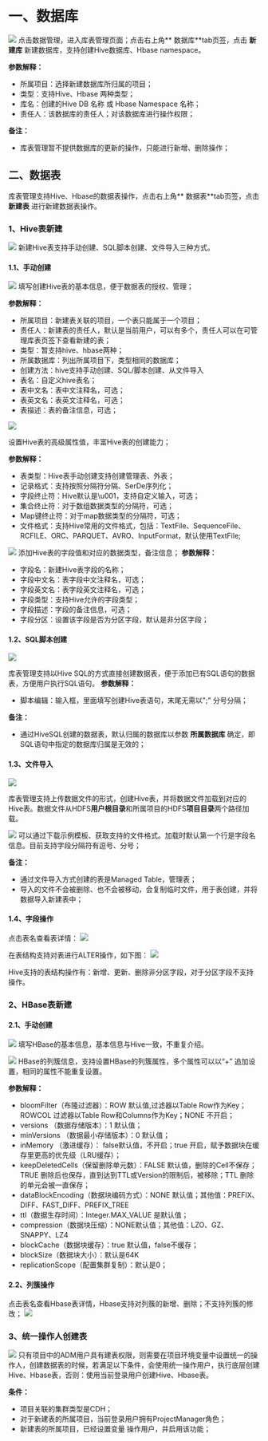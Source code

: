 #
# 一、数据库

![](../pictures/db_create.png)
点击数据管理，进入库表管理页面；点击右上角** 数据库**tab页签，点击 **新建库** 新建数据库，支持创建Hive数据库、Hbase namespace。

**参数解释：**
- 所属项目：选择新建数据库所归属的项目；
- 类型：支持Hive、Hbase 两种类型；
- 库名：创建的Hive DB 名称 或 Hbase Namespace 名称；
- 责任人：该数据库的责任人；对该数据库进行操作权限；

**备注：**
- 库表管理暂不提供数据库的更新的操作，只能进行新增、删除操作；

## 二、数据表
库表管理支持Hive、Hbase的数据表操作，点击右上角** 数据表**tab页签，点击 **新建表** 进行新建数据表操作。

### 1、Hive表新建
![](../pictures/create_table.png)
新建Hive表支持手动创建、SQL脚本创建、文件导入三种方式。

#### 1.1、手动创建

![](../pictures/table_info.png)
填写创建Hive表的基本信息，便于数据表的授权、管理；

**参数解释：**
- 所属项目：新建表关联的项目，一个表只能属于一个项目；
- 责任人：新建表的责任人，默认是当前用户，可以有多个，责任人可以在可管理库表页签下查看新建的表；
- 类型：暂支持hive、hbase两种；
- 所属数据库：列出所属项目下，类型相同的数据库；
- 创建方法：hive支持手动创建、SQL/脚本创建、从文件导入
- 表名：自定义hive表名；
- 表中文名：表中文注释名，可选；
- 表英文名：表英文注释名，可选；
- 表描述：表的备注信息，可选；

![](../pictures/table_set.png)

设置Hive表的高级属性值，丰富Hive表的创建能力；

**参数解释：**
- 表类型：Hive表手动创建支持创建管理表、外表；
- 记录格式：支持按照分隔符分隔、SerDe序列化；
- 字段终止符：Hive默认是\u001，支持自定义输入，可选；
- 集合终止符：对于数组数据类型的分隔符，可选；
- Map键终止符：对于map数据类型的分隔符，可选；
- 文件格式：支持Hive常用的文件格式，包括：TextFile、SequenceFile、RCFILE、ORC、PARQUET、AVRO、InputFormat，默认使用TextFile;

![](../pictures/table_column.png)
添加Hive表的字段值和对应的数据类型，备注信息；
**参数解释：**
- 字段名：新建Hive表字段的名称；
- 字段中文名：表字段中文注释名，可选；
- 字段英文名：表字段英文注释名，可选；
- 字段类型：支持Hive允许的字段类型；
- 字段描述：字段的备注信息，可选；
- 字段分区：设置该字段是否为分区字段，默认是非分区字段；


#### 1.2、SQL脚本创建

![](../pictures/table_sql.png)

库表管理支持以Hive SQL的方式直接创建数据表，便于添加已有SQL语句的数据表，方便用户执行SQL语句。
**参数解释：**
- 脚本编辑：输入框，里面填写创建Hive表语句，末尾无需以";" 分号分隔；

**备注：**
- 通过HiveSQL创建的数据表，默认归属的数据库以参数 **所属数据库** 确定，即SQL语句中指定的数据库归属是无效的；

#### 1.3、文件导入
![](../pictures/table_load.png)

库表管理支持上传数据文件的形式，创建Hive表，并将数据文件加载到对应的Hive表。数据文件从HDFS**用户根目录**和所属项目的HDFS**项目目录**两个路径加载。

![](../pictures/hive_file_load.png)
可以通过下载示例模板、获取支持的文件格式。加载时默认第一个行是字段名信息。目前支持字段分隔符有逗号、分号；

**备注：**
- 通过文件导入方式创建的表是Managed Table，管理表；
- 导入的文件不会被删除、也不会被移动，会复制临时文件，用于表创建，并将数据导入新建表中；

#### 1.4、字段操作
点击表名查看表详情：
![](../pictures/hive_detail.png)

在表结构支持对表进行ALTER操作，如下图：
![](../pictures/hive_columns.png)

Hive支持的表结构操作有：新增、更新、删除非分区字段，对于分区字段不支持操作。

### 2、HBase表新建

#### 2.1、手动创建
![](../pictures/hbase_info.png)
填写HBase的基本信息，基本信息与Hive一致，不重复介绍。


![](../pictures/hbase_column.png)
HBase的列簇信息，支持设置HBase的列簇属性，多个属性可以以“+” 追加设置，相同的属性不能重复设置。

**参数解释：**
- bloomFilter（布隆过滤器）：ROW 默认值,过滤器以Table Row作为Key；ROWCOL 过滤器以Table Row和Columns作为Key；NONE 不开启；
- versions （数据存储版本）：1 默认值；
- minVersions （数据最小存储版本）：0 默认值；
- inMemory （激进缓存）： false默认值，不开启；true 开启，赋予数据块在缓存里更高的优先级（LRU缓存）；
- keepDeletedCells（保留删除单元数）：FALSE 默认值，删除的Cell不保存；TRUE 删除后也保存，直到达到TTL或Version的限制后，被移除；TTL 删除的单元会被一直保存；
- dataBlockEncoding（数据块编码方式）：NONE 默认值；其他值：PREFIX、DIFF、FAST_DIFF、PREFIX_TREE
- ttl（数据生存时间）：Integer.MAX_VALUE 是默认值；
- compression（数据块压缩）：NONE默认值；其他值：LZO、GZ、SNAPPY、LZ4
- blockCache（数据块缓存）：true 默认值，false不缓存；
- blockSize（数据块大小）：默认是64K
- replicationScope（配置集群复制）：默认是0；


#### 2.2、列簇操作

点击表名查看Hbase表详情，Hbase支持对列簇的新增、删除；不支持列簇的修改；
![](../pictures/hbase_desc.png)


### 3、统一操作人创建表

![](../pictures/quanxian.png)
只有项目中的ADM用户具有建表权限，则需要在项目环境变量中设置统一的操作人，创建数据表的时候，若满足以下条件，会使用统一操作用户，执行底层创建Hive、Hbase表，否则：使用当前登录用户创建Hive、Hbase表。

**条件：**
- 项目关联的集群类型是CDH；
- 对于新建表的所属项目，当前登录用户拥有ProjectManager角色；
- 新建表的所属项目，已经设置变量 操作用户，并启用该功能；
